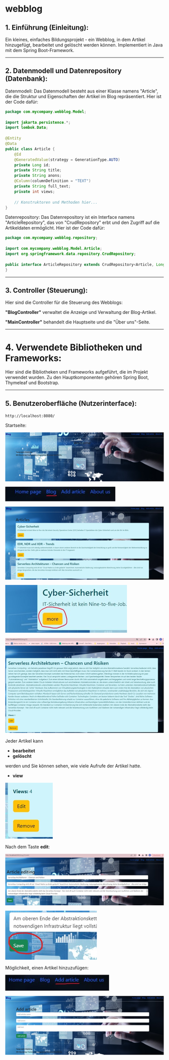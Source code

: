 # webblog

## 1. Einführung (Einleitung):

Ein kleines, einfaches Bildungsprojekt - ein Webblog, in dem Artikel hinzugefügt, bearbeitet und gelöscht werden können. Implementiert in Java mit dem Spring Boot-Framework.

---

## 2. Datenmodell und Datenrepository (Datenbank):

Datenmodell:
Das Datenmodell besteht aus einer Klasse namens "Article", die die Struktur und Eigenschaften der Artikel im Blog repräsentiert. Hier ist der Code dafür:

```java
package com.mycompany.webblog.Model;

import jakarta.persistence.*;
import lombok.Data;

@Entity
@Data
public class Article {
    @Id
    @GeneratedValue(strategy = GenerationType.AUTO)
    private Long id;
    private String title;
    private String anons;
    @Column(columnDefinition = "TEXT")
    private String full_text;
    private int views;

    // Konstruktoren und Methoden hier...
}
```
Datenrepository:
Das Datenrepository ist ein Interface namens "ArticleRepository", das von "CrudRepository" erbt und den Zugriff auf die Artikeldaten ermöglicht. Hier ist der Code dafür:

```java
package com.mycompany.webblog.repository;

import com.mycompany.webblog.Model.Article;
import org.springframework.data.repository.CrudRepository;

public interface ArticleRepository extends CrudRepository<Article, Long> {
}
```
---
## 3. Controller (Steuerung):

Hier sind die Controller für die Steuerung des Webblogs:

**"BlogController"** verwaltet die Anzeige und Verwaltung der Blog-Artikel.

**"MainController"** behandelt die Hauptseite und die "Über uns"-Seite.

---
# 4. Verwendete Bibliotheken und Frameworks:

Hier sind die Bibliotheken und Frameworks aufgeführt, die im Projekt verwendet wurden. Zu den Hauptkomponenten gehören Spring Boot, Thymeleaf und Bootstrap.

---

## 5. Benutzeroberfläche (Nutzerinterface):

`http://localhost:8080/`

Startseite:

![homepage](https://github.com/EllinaGorby/webblog/blob/master/screenshots/homepage.jpg)

![link_blog](https://github.com/EllinaGorby/webblog/blob/master/screenshots/link_blog.jpg)

![blog](https://github.com/EllinaGorby/webblog/blob/master/screenshots/articles.jpg)

![articles_button_more](https://github.com/EllinaGorby/webblog/blob/master/screenshots/articles_button_more.jpg)

![review_article](https://github.com/EllinaGorby/webblog/blob/master/screenshots/review_article.jpg)

Jeder Artikel kann 
- **bearbeitet**
- **gelöscht**
  
werden und Sie können sehen, wie viele Aufrufe der Artikel hatte.
- **view**

![blog](https://github.com/EllinaGorby/webblog/blob/master/screenshots/review_article_buttons.jpg)

Nach dem Taste **edit**:

![edit_article](https://github.com/EllinaGorby/webblog/blob/master/screenshots/edit_article.jpg)


![edit_article_button_save](https://github.com/EllinaGorby/webblog/blob/master/screenshots/edit_article_button_save.jpg)

Möglichkeit, einen Artikel hinzuzufügen:

![link_add_article](https://github.com/EllinaGorby/webblog/blob/master/screenshots/link_add_article.jpg)


![add_articles](https://github.com/EllinaGorby/webblog/blob/master/screenshots/add_articles.jpg)



